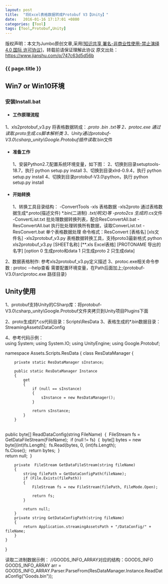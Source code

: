 ```yaml
---
layout: post
title:  "将Excel表格数据转成Protobuf V3【Unity】"
date:   2016-01-16 17:17:01 +0800
categories: [Tool]
tags: [Tool,Protobuf,Unity]
---
```




版权声明：本文为Jumbo原创文章,采用[[知识共享 署名-非商业性使用-禁止演绎 4.0 国际 许可协议](https://creativecommons.org/licenses/by-nc-nd/4.0/deed.zh)]，转载前请保证理解此协议
原文出处：https://www.jianshu.com/p/747c63d5d56b

### {{ page.title }}



## Win7 or Win10环境

### 安装Install.bat

- #### 工作原理流程


1、xls2protobuf_v3.py 将表格数据转成：*.proto *.bin *.txt等
2、protoc.exe 通过读取*.proto生成*.cs脚本解析类
3、Unity通过protobuf-V3.0\csharp_unity\Google.Protobuf插件读取*.bin文件

- #### 准备工作


  1、安装Python2.7,配置系统环境变量，如下图：
  2、切换到目录setuptools-18.7，执行 python setup.py install
  3、切换到目录xlrd-0.9.4，执行 python setup.py install
  4、切换到目录protobuf-V3.0\python，执行 python setup.py install

- #### 开始转换


  1、转换工具目录结构：
  -ConvertTools
     -xls          表格数据
     -xls2proto     通过表格数据生成*.proto(描述文件) *.bin(二进制) *.txt(明文)等
     -proto2cs      生成的*.cs文件
     -ConvertList.txt  批处理数据转换列表，配合ResConvertAll.bat
     -ResConvertAll.bat 执行批处理转换所有数据，读取ConverList.txt
     -ResConvert.bat 单个表格数据处理  命令格式：ResConvert [表格名] [xls文件名]
     -xls2protobuf_v3.py 表格数据转换工具，支持proto3最新格式 python xls2protobuf_v3.py [SHEET名称] [**.xls Excel表格] [PROTONAME 导出的名字] [option 0 生成proto和data 1 只生成proto 2 只生成data]  


2、数据表格制作: 参考xls2protobuf_v3.py定义描述
3、protoc.exe相关命令参数 : protoc --help查看 需要配置环境变量，在Path后面加上;{protobuf-V3.0\src\protoc.exe 路径目录}

## Unity使用

1、protobuf支持Unity的CSharp库：将protobuf-V3.0\csharp_unity\Google.Protobuf文件夹拷贝到Unity项目Plugins下面

2、proto生成的*.cs代码目录：Scripts\ResData
3、表格生成的*.bin数据目录：StreamingAssets\DataConfig

4、参考代码示例：   
using System;
using System.IO;
using UnityEngine;
using Google.Protobuf;

namespace Assets.Scripts.ResData
{
    class ResDataManager
    {

        private static ResDataManager sInstance;
    
        public static ResDataManager Instance
        {
            get
            {
                if (null == sInstance)
                {
                    sInstance = new ResDataManager();
                }
    
                return sInstance;
            }
        }


​        
​        public byte[] ReadDataConfig(string FileName)
​        {
​            FileStream fs = GetDataFileStream(FileName);
​            if (null != fs)
​            {
​                byte[] bytes = new byte[(int)fs.Length];
​                fs.Read(bytes, 0, (int)fs.Length);
​                
​                fs.Close();
​                return bytes;
​            }
​    
​            return null;
​        }


        private  FileStream GetDataFileStream(string fileName)
        {
            string filePath = GetDataConfigPath(fileName);
            if (File.Exists(filePath))
            {
                FileStream fs = new FileStream(filePath, FileMode.Open);
               
                return fs;
            }
    
            return null;
        }
        private string GetDataConfigPath(string fileName)
        {
            return Application.streamingAssetsPath + "/DataConfig/" + fileName;
        }
    }
}

读取二进制数据示例：
//GOODS_INFO_ARRAY对应的结构：GOODS_INFO
GOODS_INFO_ARRAY arr = GOODS_INFO_ARRAY.Parser.ParseFrom(ResDataManager.Instance.ReadDataConfig("Goods.bin"));
